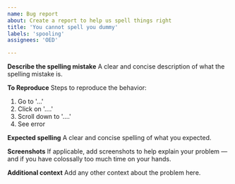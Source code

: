```yaml
---
name: Bug report
about: Create a report to help us spell things right
title: 'You cannot spell you dummy'
labels: 'spooling'
assignees: 'OED'

---
```


**Describe the spelling mistake**
A clear and concise description of what the spelling mistake is.

**To Reproduce**
Steps to reproduce the behavior:
1. Go to '...'
2. Click on '....'
3. Scroll down to '....'
4. See error

**Expected spelling**
A clear and concise spelling of what you expected.

**Screenshots**
If applicable, add screenshots to help explain your problem — and if you have colossally too much time on your hands.

**Additional context**
Add any other context about the problem here.
